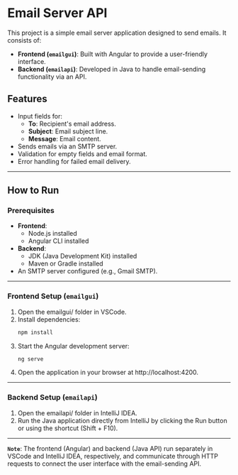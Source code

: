 # Email Server API

This project is a simple email server application designed to send emails. It consists of:
- **Frontend (`emailgui`)**: Built with Angular to provide a user-friendly interface.
- **Backend (`emailapi`)**: Developed in Java to handle email-sending functionality via an API.

## Features
- Input fields for:
  - **To**: Recipient's email address.
  - **Subject**: Email subject line.
  - **Message**: Email content.
- Sends emails via an SMTP server.
- Validation for empty fields and email format.
- Error handling for failed email delivery.


---

## How to Run

### Prerequisites
- **Frontend**:
  - Node.js installed
  - Angular CLI installed
- **Backend**:
  - JDK (Java Development Kit) installed
  - Maven or Gradle installed
- An SMTP server configured (e.g., Gmail SMTP).

---

### Frontend Setup (`emailgui`)
1. Open the emailgui/ folder in VSCode.
2. Install dependencies:
   ```bash
   npm install
3. Start the Angular development server:
   ```bash
   ng serve

4. Open the application in your browser at http://localhost:4200.

---

### Backend Setup (`emailapi`)
1. Open the emailapi/ folder in IntelliJ IDEA.
2. Run the Java application directly from IntelliJ by clicking the Run button or using the shortcut (Shift + F10).

---

**`Note`**: The frontend (Angular) and backend (Java API) run separately in VSCode and IntelliJ IDEA, respectively, and communicate through HTTP requests to connect the user interface with the email-sending API.

